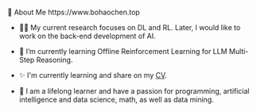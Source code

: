 <div>
<br>
🤺 About Me https://www.bohaochen.top
<tr><td>
  
- 🧑‍💼 My current research focuses on DL and RL. Later, I would like to work on the back-end development of AI.

- 🌱 I’m currently learning Offline Reinforcement Learning for LLM Multi-Step Reasoning. 

- ✨ I'm currently learning and share on my [CV](https://www.bohaochen.top).

- 🤔 I am a lifelong learner and have a passion for programming, artificial intelligence and data science, math, as well as data mining.
</td></tr>
</div>
